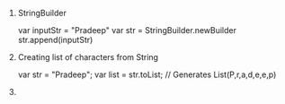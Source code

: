 1. StringBuilder

   var inputStr = "Pradeep"
   var str = StringBuilder.newBuilder
   str.append(inputStr)
   
2. Creating list of characters from String

   var str = "Pradeep";
   var list = str.toList; // Generates List(P,r,a,d,e,e,p)
   
3. 